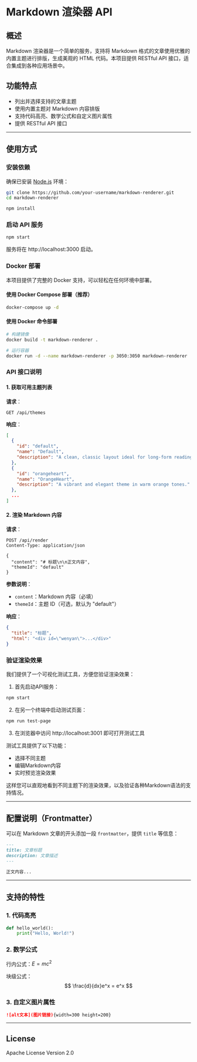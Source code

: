 # Markdown 渲染器 API

## 概述

Markdown 渲染器是一个简单的服务，支持将 Markdown 格式的文章使用优雅的内置主题进行排版，生成美观的 HTML 代码。本项目提供 RESTful API 接口，适合集成到各种应用场景中。

## 功能特点

- 列出并选择支持的文章主题
- 使用内置主题对 Markdown 内容排版
- 支持代码高亮、数学公式和自定义图片属性
- 提供 RESTful API 接口

---

## 使用方式

### 安装依赖

确保已安装 [Node.js](https://nodejs.org/) 环境：

```bash
git clone https://github.com/your-username/markdown-renderer.git
cd markdown-renderer

npm install
```

### 启动 API 服务

```bash
npm start
```

服务将在 http://localhost:3000 启动。

### Docker 部署

本项目提供了完整的 Docker 支持，可以轻松在任何环境中部署。

#### 使用 Docker Compose 部署（推荐）

```bash
docker-compose up -d
```

#### 使用 Docker 命令部署

```bash
# 构建镜像
docker build -t markdown-renderer .

# 运行容器
docker run -d --name markdown-renderer -p 3050:3050 markdown-renderer
```

### API 接口说明

#### 1. 获取可用主题列表

**请求**：
```
GET /api/themes
```

**响应**：
```json
[
  {
    "id": "default",
    "name": "Default",
    "description": "A clean, classic layout ideal for long-form reading."
  },
  {
    "id": "orangeheart",
    "name": "OrangeHeart",
    "description": "A vibrant and elegant theme in warm orange tones."
  },
  ...
]
```

#### 2. 渲染 Markdown 内容

**请求**：
```
POST /api/render
Content-Type: application/json

{
  "content": "# 标题\n\n正文内容",
  "themeId": "default"
}
```

**参数说明**：
- `content`：Markdown 内容（必填）
- `themeId`：主题 ID（可选，默认为 "default"）

**响应**：
```json
{
  "title": "标题",
  "html": "<div id=\"wenyan\">...</div>"
}
```

### 验证渲染效果

我们提供了一个可视化测试工具，方便您验证渲染效果：

1. 首先启动API服务：
```bash
npm start
```

2. 在另一个终端中启动测试页面：
```bash
npm run test-page
```

3. 在浏览器中访问 http://localhost:3001 即可打开测试工具

测试工具提供了以下功能：
- 选择不同主题
- 编辑Markdown内容
- 实时预览渲染效果

这样您可以直观地看到不同主题下的渲染效果，以及验证各种Markdown语法的支持情况。

---

## 配置说明（Frontmatter）

可以在 Markdown 文章的开头添加一段 `frontmatter`，提供 `title` 等信息：

```md
---
title: 文章标题
description: 文章描述
---

正文内容...
```

---

## 支持的特性

### 1. 代码高亮

```python
def hello_world():
    print("Hello, World!")
```

### 2. 数学公式

行内公式：$E=mc^2$

块级公式：
$$
\frac{d}{dx}e^x = e^x
$$

### 3. 自定义图片属性

```markdown
![alt文本](图片链接){width=300 height=200}
```

---

## License

Apache License Version 2.0
